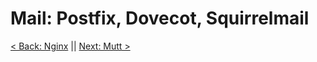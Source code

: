 # Mail: Postfix, Dovecot, Squirrelmail






[< Back: Nginx](https://github.com/sxcdennis/Linux-Guides/blob/master/nginx.md "nginx") || [Next: Mutt >](https://github.com/sxcdennis/Linux-Guides/blob/master/mutt.md "mutt")
